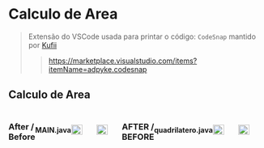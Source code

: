 # Calculo de Area
>Extensão do VSCode usada para printar o código: `CodeSnap` mantido por <a href="https://github.com/kufii/CodeSnap">Kufii </a>
>> https://marketplace.visualstudio.com/items?itemName=adpyke.codesnap

## Calculo de Area
<div style="display:flex; align-items:center; justify-content:center; vertical-align:center;" >
  <h3> After / Before </h3>
  <h4>MAIN.java</h4>
  <img src="https://user-images.githubusercontent.com/56178855/224194545-a3a55289-5382-4485-ae3f-e50abcb93bff.png" width="45%" align="center">
  <img src="https://user-images.githubusercontent.com/56178855/224194531-1ff12fc4-6f00-421f-bfbc-dab6ea76ac8d.png" width="45%" align="center">
  
  <h3> AFTER / BEFORE </h3>
  <h4>quadrilatero.java</h4>
  <img src="https://user-images.githubusercontent.com/56178855/224194538-893addee-933a-4344-8690-9a8d409707b8.png" width="45%" align="center">

  <img src="https://user-images.githubusercontent.com/56178855/224194542-6515870d-54ac-4aad-bbf8-f853c77f452c.png" width="45%" align="center">
</div> 
